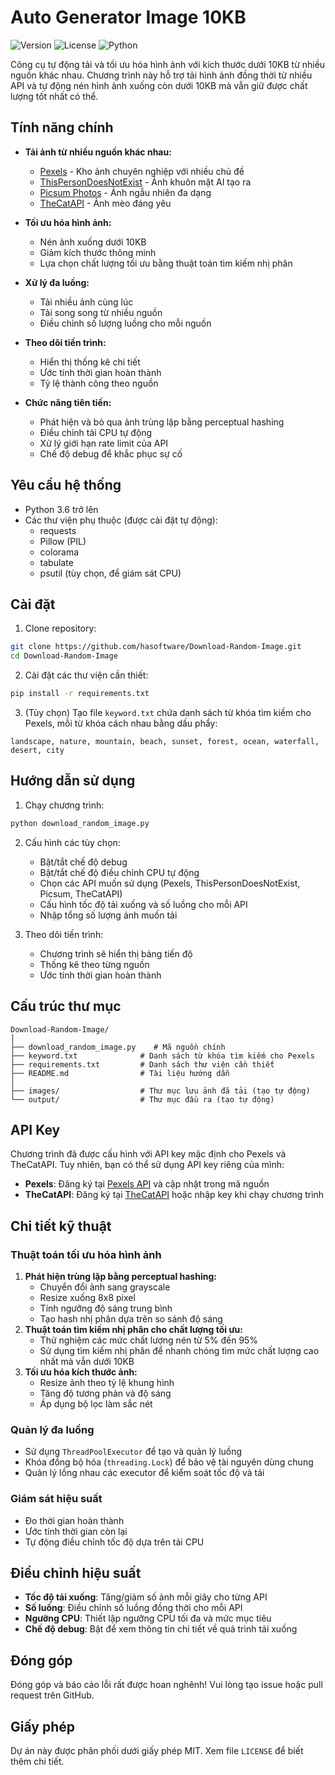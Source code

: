 # Auto Generator Image 10KB

![Version](https://img.shields.io/badge/version-1.0.0-blue)
![License](https://img.shields.io/badge/license-MIT-green)
![Python](https://img.shields.io/badge/python-3.6%2B-blue)

Công cụ tự động tải và tối ưu hóa hình ảnh với kích thước dưới 10KB từ nhiều nguồn khác nhau. Chương trình này hỗ trợ tải hình ảnh đồng thời từ nhiều API và tự động nén hình ảnh xuống còn dưới 10KB mà vẫn giữ được chất lượng tốt nhất có thể.

## Tính năng chính

- **Tải ảnh từ nhiều nguồn khác nhau:**

  - [Pexels](https://www.pexels.com/) - Kho ảnh chuyên nghiệp với nhiều chủ đề
  - [ThisPersonDoesNotExist](https://thispersondoesnotexist.com/) - Ảnh khuôn mặt AI tạo ra
  - [Picsum Photos](https://picsum.photos/) - Ảnh ngẫu nhiên đa dạng
  - [TheCatAPI](https://thecatapi.com/) - Ảnh mèo đáng yêu

- **Tối ưu hóa hình ảnh:**

  - Nén ảnh xuống dưới 10KB
  - Giảm kích thước thông minh
  - Lựa chọn chất lượng tối ưu bằng thuật toán tìm kiếm nhị phân

- **Xử lý đa luồng:**
  - Tải nhiều ảnh cùng lúc
  - Tải song song từ nhiều nguồn
  - Điều chỉnh số lượng luồng cho mỗi nguồn
- **Theo dõi tiến trình:**
  - Hiển thị thống kê chi tiết
  - Ước tính thời gian hoàn thành
  - Tỷ lệ thành công theo nguồn
- **Chức năng tiên tiến:**
  - Phát hiện và bỏ qua ảnh trùng lặp bằng perceptual hashing
  - Điều chỉnh tải CPU tự động
  - Xử lý giới hạn rate limit của API
  - Chế độ debug để khắc phục sự cố

## Yêu cầu hệ thống

- Python 3.6 trở lên
- Các thư viện phụ thuộc (được cài đặt tự động):
  - requests
  - Pillow (PIL)
  - colorama
  - tabulate
  - psutil (tùy chọn, để giám sát CPU)

## Cài đặt

1. Clone repository:

```bash
git clone https://github.com/hasoftware/Download-Random-Image.git
cd Download-Random-Image
```

2. Cài đặt các thư viện cần thiết:

```bash
pip install -r requirements.txt
```

3. (Tùy chọn) Tạo file `keyword.txt` chứa danh sách từ khóa tìm kiếm cho Pexels, mỗi từ khóa cách nhau bằng dấu phẩy:

```
landscape, nature, mountain, beach, sunset, forest, ocean, waterfall, desert, city
```

## Hướng dẫn sử dụng

1. Chạy chương trình:

```bash
python download_random_image.py
```

2. Cấu hình các tùy chọn:

   - Bật/tắt chế độ debug
   - Bật/tắt chế độ điều chỉnh CPU tự động
   - Chọn các API muốn sử dụng (Pexels, ThisPersonDoesNotExist, Picsum, TheCatAPI)
   - Cấu hình tốc độ tải xuống và số luồng cho mỗi API
   - Nhập tổng số lượng ảnh muốn tải

3. Theo dõi tiến trình:
   - Chương trình sẽ hiển thị bảng tiến độ
   - Thống kê theo từng nguồn
   - Ước tính thời gian hoàn thành

## Cấu trúc thư mục

```
Download-Random-Image/
│
├── download_random_image.py    # Mã nguồn chính
├── keyword.txt              # Danh sách từ khóa tìm kiếm cho Pexels
├── requirements.txt         # Danh sách thư viện cần thiết
├── README.md                # Tài liệu hướng dẫn
│
├── images/                  # Thư mục lưu ảnh đã tải (tạo tự động)
└── output/                  # Thư mục đầu ra (tạo tự động)
```

## API Key

Chương trình đã được cấu hình với API key mặc định cho Pexels và TheCatAPI. Tuy nhiên, bạn có thể sử dụng API key riêng của mình:

- **Pexels**: Đăng ký tại [Pexels API](https://www.pexels.com/api/) và cập nhật trong mã nguồn
- **TheCatAPI**: Đăng ký tại [TheCatAPI](https://thecatapi.com/) hoặc nhập key khi chạy chương trình

## Chi tiết kỹ thuật

### Thuật toán tối ưu hóa hình ảnh

1. **Phát hiện trùng lặp bằng perceptual hashing:**
   - Chuyển đổi ảnh sang grayscale
   - Resize xuống 8x8 pixel
   - Tính ngưỡng độ sáng trung bình
   - Tạo hash nhị phân dựa trên so sánh độ sáng
2. **Thuật toán tìm kiếm nhị phân cho chất lượng tối ưu:**
   - Thử nghiệm các mức chất lượng nén từ 5% đến 95%
   - Sử dụng tìm kiếm nhị phân để nhanh chóng tìm mức chất lượng cao nhất mà vẫn dưới 10KB
3. **Tối ưu hóa kích thước ảnh:**
   - Resize ảnh theo tỷ lệ khung hình
   - Tăng độ tương phản và độ sáng
   - Áp dụng bộ lọc làm sắc nét

### Quản lý đa luồng

- Sử dụng `ThreadPoolExecutor` để tạo và quản lý luồng
- Khóa đồng bộ hóa (`threading.Lock`) để bảo vệ tài nguyên dùng chung
- Quản lý lồng nhau các executor để kiểm soát tốc độ và tải

### Giám sát hiệu suất

- Đo thời gian hoàn thành
- Ước tính thời gian còn lại
- Tự động điều chỉnh tốc độ dựa trên tải CPU

## Điều chỉnh hiệu suất

- **Tốc độ tải xuống**: Tăng/giảm số ảnh mỗi giây cho từng API
- **Số luồng**: Điều chỉnh số luồng đồng thời cho mỗi API
- **Ngưỡng CPU**: Thiết lập ngưỡng CPU tối đa và mức mục tiêu
- **Chế độ debug**: Bật để xem thông tin chi tiết về quá trình tải xuống

## Đóng góp

Đóng góp và báo cáo lỗi rất được hoan nghênh! Vui lòng tạo issue hoặc pull request trên GitHub.

## Giấy phép

Dự án này được phân phối dưới giấy phép MIT. Xem file `LICENSE` để biết thêm chi tiết.
